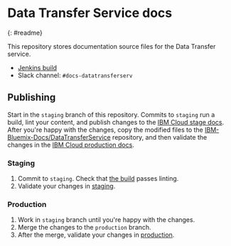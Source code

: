 # Data Transfer Service docs
{: #readme}

This repository stores documentation source files for the Data Transfer service.

- [Jenkins build](https://wcp-ace-docs-jenkins.swg-devops.com/job/Docs-build/job/Docs-build-DataTransferService/)
- Slack channel: `#docs-datatransferserv`

## Publishing

Start in the `staging` branch of this repository. Commits to `staging` run a build, lint your content, and publish changes to the [IBM Cloud stage docs](https://test.cloud.ibm.com/docs/infrastructure/DataTransferService). After you're happy with the changes, copy the modified files to the [IBM-Bluemix-Docs/DataTransferService](https://github.com/IBM-Bluemix-Docs/DataTransferService) repository, and then validate the changes in the [IBM Cloud production docs](https://cloud.ibm.com/docs/infrastructure/DataTransferService).

### Staging

1. Commit to `staging`. Check that [the build](https://wcp-docs-team-jenkins.swg-devops.com/job/build/job/cloud-docs/job/DataTransferService/) passes linting.
2. Validate your changes in [staging](https://test.cloud.ibm.com/docs/DataTransferService).

### Production

1. Work in `staging` branch until you're happy with the changes.
2. Merge the changes to the `production` branch.
3. After the merge, validate your changes in [production](https://cloud.ibm.com/docs/DataTransferService).
